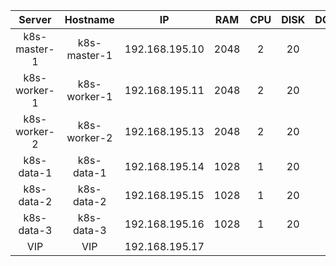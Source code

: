 |     **Server**   |   **Hostname**     |	  **IP**       |     **RAM**      |	     **CPU**     |	   **DISK**     |	 **DOMAIN**    |
|:----------------:|:------------------:|:----------------:|:----------------:|:----------------:|:----------------:|:----------------:|
| k8s-master-1     | k8s-master-1       |  192.168.195.10  |	    2048      |	        2        |	       20       |	               |
| k8s-worker-1     | k8s-worker-1       |  192.168.195.11  |	    2048      |	        2        |	       20       |	               |
| k8s-worker-2     | k8s-worker-2       |  192.168.195.13  |	    2048      |	        2        |	       20       |	               |
| k8s-data-1       | k8s-data-1         |  192.168.195.14  |	    1028      |	        1        |	       20       |	               |
| k8s-data-2       | k8s-data-2         |  192.168.195.15  |	    1028      |	        1        |	       20       |	               |
| k8s-data-3       | k8s-data-3         |  192.168.195.16  |	    1028      |	        1        |	       20       |	               |
| VIP              | VIP                |  192.168.195.17  |	              |	                 |	                |	               |

